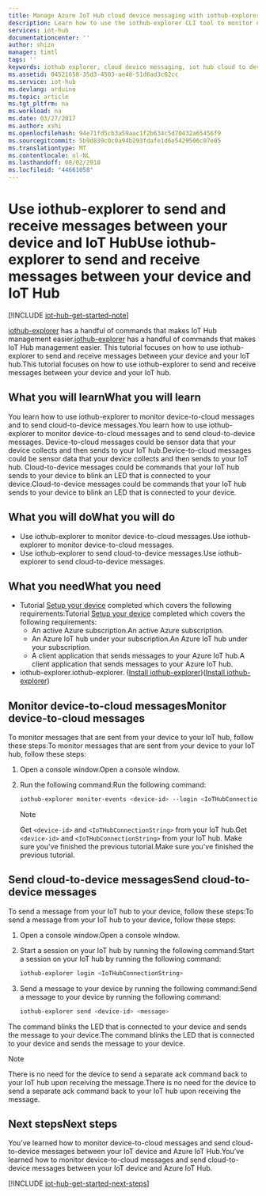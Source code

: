 ```yaml
---
title: Manage Azure IoT Hub cloud device messaging with iothub-explorer | Microsoft Docs
description: Learn how to use the iothub-explorer CLI tool to monitor device to cloud (D2C) messages and send cloud to device (C2D) messages in Azure IoT Hub.
services: iot-hub
documentationcenter: ''
author: shizn
manager: timtl
tags: ''
keywords: iothub explorer, cloud device messaging, iot hub cloud to device, cloud to device messaging
ms.assetid: 04521658-35d3-4503-ae48-51d6ad3c62cc
ms.service: iot-hub
ms.devlang: arduino
ms.topic: article
ms.tgt_pltfrm: na
ms.workload: na
ms.date: 03/27/2017
ms.author: xshi
ms.openlocfilehash: 94e71fd5cb3a59aac1f2b634c5d70432a65456f9
ms.sourcegitcommit: 5b9d839c0c0a94b293fdafe1d6e5429506c07e05
ms.translationtype: MT
ms.contentlocale: nl-NL
ms.lasthandoff: 08/02/2018
ms.locfileid: "44661058"
---
```

# <a name="use-iothub-explorer-to-send-and-receive-messages-between-your-device-and-iot-hub"></a><span data-ttu-id="c067a-104">Use iothub-explorer to send and receive messages between your device and IoT Hub</span><span class="sxs-lookup"><span data-stu-id="c067a-104">Use iothub-explorer to send and receive messages between your device and IoT Hub</span></span>

[!INCLUDE [iot-hub-get-started-note](../../includes/iot-hub-get-started-note.md)]

<span data-ttu-id="c067a-105">[iothub-explorer](https://github.com/azure/iothub-explorer) has a handful of commands that makes IoT Hub management easier.</span><span class="sxs-lookup"><span data-stu-id="c067a-105">[iothub-explorer](https://github.com/azure/iothub-explorer) has a handful of commands that makes IoT Hub management easier.</span></span> <span data-ttu-id="c067a-106">This tutorial focuses on how to use iothub-explorer to send and receive messages between your device and your IoT hub.</span><span class="sxs-lookup"><span data-stu-id="c067a-106">This tutorial focuses on how to use iothub-explorer to send and receive messages between your device and your IoT hub.</span></span>

## <a name="what-you-will-learn"></a><span data-ttu-id="c067a-107">What you will learn</span><span class="sxs-lookup"><span data-stu-id="c067a-107">What you will learn</span></span>

<span data-ttu-id="c067a-108">You learn how to use iothub-explorer to monitor device-to-cloud messages and to send cloud-to-device messages.</span><span class="sxs-lookup"><span data-stu-id="c067a-108">You learn how to use iothub-explorer to monitor device-to-cloud messages and to send cloud-to-device messages.</span></span> <span data-ttu-id="c067a-109">Device-to-cloud messages could be sensor data that your device collects and then sends to your IoT hub.</span><span class="sxs-lookup"><span data-stu-id="c067a-109">Device-to-cloud messages could be sensor data that your device collects and then sends to your IoT hub.</span></span> <span data-ttu-id="c067a-110">Cloud-to-device messages could be commands that your IoT hub sends to your device to blink an LED that is connected to your device.</span><span class="sxs-lookup"><span data-stu-id="c067a-110">Cloud-to-device messages could be commands that your IoT hub sends to your device to blink an LED that is connected to your device.</span></span>

## <a name="what-you-will-do"></a><span data-ttu-id="c067a-111">What you will do</span><span class="sxs-lookup"><span data-stu-id="c067a-111">What you will do</span></span>

- <span data-ttu-id="c067a-112">Use iothub-explorer to monitor device-to-cloud messages.</span><span class="sxs-lookup"><span data-stu-id="c067a-112">Use iothub-explorer to monitor device-to-cloud messages.</span></span>
- <span data-ttu-id="c067a-113">Use iothub-explorer to send cloud-to-device messages.</span><span class="sxs-lookup"><span data-stu-id="c067a-113">Use iothub-explorer to send cloud-to-device messages.</span></span>

## <a name="what-you-need"></a><span data-ttu-id="c067a-114">What you need</span><span class="sxs-lookup"><span data-stu-id="c067a-114">What you need</span></span>

- <span data-ttu-id="c067a-115">Tutorial [Setup your device](iot-hub-raspberry-pi-kit-node-get-started.md) completed which covers the following requirements:</span><span class="sxs-lookup"><span data-stu-id="c067a-115">Tutorial [Setup your device](iot-hub-raspberry-pi-kit-node-get-started.md) completed which covers the following requirements:</span></span>
  - <span data-ttu-id="c067a-116">An active Azure subscription.</span><span class="sxs-lookup"><span data-stu-id="c067a-116">An active Azure subscription.</span></span>
  - <span data-ttu-id="c067a-117">An Azure IoT hub under your subscription.</span><span class="sxs-lookup"><span data-stu-id="c067a-117">An Azure IoT hub under your subscription.</span></span>
  - <span data-ttu-id="c067a-118">A client application that sends messages to your Azure IoT hub.</span><span class="sxs-lookup"><span data-stu-id="c067a-118">A client application that sends messages to your Azure IoT hub.</span></span>
- <span data-ttu-id="c067a-119">iothub-explorer.</span><span class="sxs-lookup"><span data-stu-id="c067a-119">iothub-explorer.</span></span> <span data-ttu-id="c067a-120">([Install iothub-explorer](https://github.com/azure/iothub-explorer))</span><span class="sxs-lookup"><span data-stu-id="c067a-120">([Install iothub-explorer](https://github.com/azure/iothub-explorer))</span></span>

## <a name="monitor-device-to-cloud-messages"></a><span data-ttu-id="c067a-121">Monitor device-to-cloud messages</span><span class="sxs-lookup"><span data-stu-id="c067a-121">Monitor device-to-cloud messages</span></span>

<span data-ttu-id="c067a-122">To monitor messages that are sent from your device to your IoT hub, follow these steps:</span><span class="sxs-lookup"><span data-stu-id="c067a-122">To monitor messages that are sent from your device to your IoT hub, follow these steps:</span></span>

1. <span data-ttu-id="c067a-123">Open a console window.</span><span class="sxs-lookup"><span data-stu-id="c067a-123">Open a console window.</span></span>
1. <span data-ttu-id="c067a-124">Run the following command:</span><span class="sxs-lookup"><span data-stu-id="c067a-124">Run the following command:</span></span>

   ```bash
   iothub-explorer monitor-events <device-id> --login <IoTHubConnectionString>
   ```

   > [!Note]
   > <span data-ttu-id="c067a-125">Get `<device-id>` and `<IoTHubConnectionString>` from your IoT hub.</span><span class="sxs-lookup"><span data-stu-id="c067a-125">Get `<device-id>` and `<IoTHubConnectionString>` from your IoT hub.</span></span> <span data-ttu-id="c067a-126">Make sure you've finished the previous tutorial.</span><span class="sxs-lookup"><span data-stu-id="c067a-126">Make sure you've finished the previous tutorial.</span></span>

## <a name="send-cloud-to-device-messages"></a><span data-ttu-id="c067a-127">Send cloud-to-device messages</span><span class="sxs-lookup"><span data-stu-id="c067a-127">Send cloud-to-device messages</span></span>

<span data-ttu-id="c067a-128">To send a message from your IoT hub to your device, follow these steps:</span><span class="sxs-lookup"><span data-stu-id="c067a-128">To send a message from your IoT hub to your device, follow these steps:</span></span>

1. <span data-ttu-id="c067a-129">Open a console window.</span><span class="sxs-lookup"><span data-stu-id="c067a-129">Open a console window.</span></span>
1. <span data-ttu-id="c067a-130">Start a session on your IoT hub by running the following command:</span><span class="sxs-lookup"><span data-stu-id="c067a-130">Start a session on your IoT hub by running the following command:</span></span>

   ```bash
   iothub-explorer login <IoTHubConnectionString>
   ```

1. <span data-ttu-id="c067a-131">Send a message to your device by running the following command:</span><span class="sxs-lookup"><span data-stu-id="c067a-131">Send a message to your device by running the following command:</span></span>

   ```bash
   iothub-explorer send <device-id> <message>
   ```

<span data-ttu-id="c067a-132">The command blinks the LED that is connected to your device and sends the message to your device.</span><span class="sxs-lookup"><span data-stu-id="c067a-132">The command blinks the LED that is connected to your device and sends the message to your device.</span></span>

> [!Note]
> <span data-ttu-id="c067a-133">There is no need for the device to send a separate ack command back to your IoT hub upon receiving the message.</span><span class="sxs-lookup"><span data-stu-id="c067a-133">There is no need for the device to send a separate ack command back to your IoT hub upon receiving the message.</span></span>

## <a name="next-steps"></a><span data-ttu-id="c067a-134">Next steps</span><span class="sxs-lookup"><span data-stu-id="c067a-134">Next steps</span></span>

<span data-ttu-id="c067a-135">You’ve learned how to monitor device-to-cloud messages and send cloud-to-device messages between your IoT device and Azure IoT Hub.</span><span class="sxs-lookup"><span data-stu-id="c067a-135">You’ve learned how to monitor device-to-cloud messages and send cloud-to-device messages between your IoT device and Azure IoT Hub.</span></span>

[!INCLUDE [iot-hub-get-started-next-steps](../../includes/iot-hub-get-started-next-steps.md)]